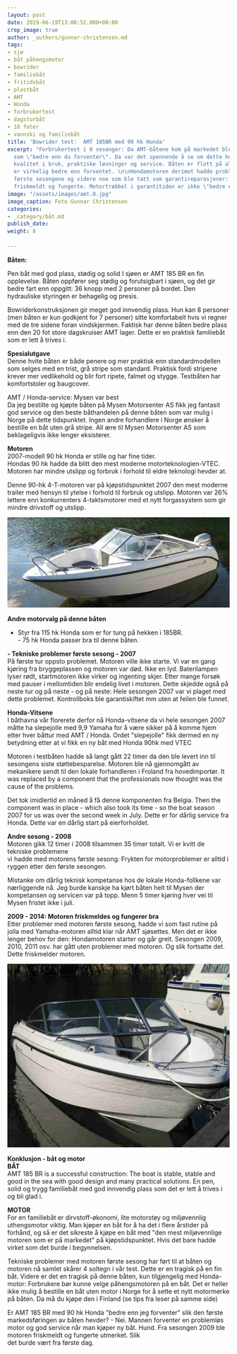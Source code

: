 ```yaml
---
layout: post
date: 2019-06-19T13:08:52.000+00:00
crop_image: true
author: _authors/gunnar-christensen.md
tags:
- sjø
- båt påhengsmotor
- bowrider
- familiebåt
- fritidsbåt
- plastbåt
- AMT
- Honda
- forbrukertest
- dagsturbåt
- 18 foter
- vannski og familiebåt
title: 'Bowrider test:  AMT 185BR med 90 hk Honda'
excerpt: "Forbrukertest i 6 sesonger: Da AMT-båtene kom på markedet ble de markedsført
  som \"bedre enn du forventer\". Da var det spennende å se om dette holder mål på
  kvalitet i bruk, praktiske løsninger og service. Båten er flott på alle måter. Den
  er virkelig bedre enn forventet. \n\nHondamotoren derimot hadde problemer de to
  første sesongene og videre noe som ble tatt som garantireparasjoner: Siden ble Hondaen
  friskmeldt og fungerte. Motortrøbbel i garantitiden er ikke \"bedre enn forventet\"."
image: "/assets/images/amt.8.jpg"
image_caption: Foto Gunnar Christensen
categories:
- _category/båt.md
publish_date: 
weight: 8

---
```

**Båten:**

Pen båt med god plass, stødig og solid I sjøen er AMT 185 BR en fin opplevelse. Båten oppfører seg stødig og forutsigbart i sjøen, og det gir bedre fart enn oppgitt: 36 knopp med 2 personer på bordet. Den hydrauliske styringen er behagelig og presis.

Bowriderkonstruksjonen gir meget god innvendig plass. Hun kan 8 personer (men båten er kun godkjent for 7 personer) sitte komfortabelt hvis vi regner med de tre sidene foran vindskjermen. Faktisk har denne båten bedre plass enn den 20 fot store dagskruiser AMT lager. Dette er en praktisk familiebåt som er lett å trives i.

**Spesialutgave**  
Denne hvite båten er både penere og mer praktisk enn standardmodellen som selges med en trist, grå stripe som standard. Praktisk fordi stripene krever mer vedlikehold og blir fort ripete, falmet og stygge. Testbåten har komfortstoler og baugcover.

AMT / Honda-service: Mysen var best  
Da jeg bestilte og kjøpte båten på Mysen Motorsenter AS fikk jeg fantasit god service og den beste båthandelen på denne båten som var mulig i Norge på dette tidspunktet. Ingen andre forhandlere i Norge ønsker å bestille en båt uten grå stripe. All ære til Mysen Motorsenter AS som beklageligvis ikke lenger eksisterer.

**Motoren**  
2007-modell 90 hk Honda er stille og har fine tider.  
Hondas 90 hk hadde da blitt den mest moderne motorteknologien-VTEC. Motoren har mindre utslipp og forbruk i forhold til eldre teknologi hevder at.

Denne 90-hk 4-T-motoren var på kjøpstidspunktet 2007 den mest moderne trailer med hensyn til ytelse i forhold til forbruk og utslipp. Motoren var 26% lettere enn konkurrenters 4-taktsmotorer med et nytt forgassystem som gir mindre drivstoff og utslipp.

![](/assets/images/amt.10..jpg)

**Andre motorvalg på denne båten**

* Styr fra 115 hk Honda som er for tung på hekken i 185BR.  
  \- 75 hk Honda passer bra til denne båten.

**- Tekniske problemer første sesong - 2007**  
På første tur oppsto problemet. Motoren ville ikke starte. Vi var en gang kjøring fra bryggeplassen og motoren var død. Ikke en lyd. Baterilampen lyser rødt, startmotoren ikke virker og ingenting skjer. Etter mange forsøk med pauser i mellomtiden blir endelig livet i motoren. Dette skjedde også på neste tur og på neste - og på neste: Hele sesongen 2007 var vi plaget med dette problemet. Kontrollboks ble garantiskiftet mm uten at feilen ble funnet.

**Honda-Vitsene**  
I båthavna vår florerete derfor nå Honda-vitsene da vi hele sesongen 2007 måtte ha slepejolle med 9,9 Yamaha for å være sikker på å komme hjem etter hver båttur med AMT / Honda. Ordet "slepejolle" fikk dermed en ny betydning etter at vi fikk en ny båt med Honda 90hk med VTEC

Motoren i testbåten hadde så langt gått 22 timer da den ble levert inn til sesongens siste støttebesparelse. Motoren ble nå gjennomgått av mekanikere sendt til den lokale forhandleren i Froland fra hovedimportør. It was replaced by a component that the professionals now thought was the cause of the problems.

Det tok imidlertid en måned å få denne komponenten fra Belgia. Then the component was in place - which also took its time - so the boat season 2007 for us was over the second week in July. Dette er for dårlig service fra Honda. Dette var en dårlig start på eierforholdet.

**Andre sesong - 2008**  
Motoren gikk 12 timer i 2008 tilsammen 35 timer totalt. Vi er kvitt de tekniske problemene  
vi hadde med motorens første sesong: Frykten for motorproblemer er alltid i ryggen etter den første sesongen.

Mistanke om dårlig teknisk kompetanse hos de lokale Honda-follkene var nærliggende nå. Jeg burde kanskje ha kjørt båten helt til Mysen der kompetansen og servicen var på topp. Menn 5 timer kjøring hver vei til  
Mysen fristet ikke i juli.

**2009 - 2014: Motoren friskmeldes og fungerer bra**  
Etter problemer med motoren første sesong, hadde vi som fast rutine på jolla med Yamaha-motoren alltid klar når AMT sjøsettes. Men det er ikke lenger behov for den: Hondamotoren starter og går greit. Sesongen 2009, 2010, 2011 osv. har gått uten problemer med motoren. Og slik fortsatte det. Dette friskmelder motoren.

![](/assets/images/amt.9.jpg)

**Konklusjon - båt og motor  
BÅT**  
AMT 185 BR is a successful construction: The boat is stable, stable and good in the sea with good design and many practical solutions. En pen, solid og trygg familiebåt med god innvendig plass som det er lett å trives i og bli glad i.

**MOTOR**  
For en familiebåt er dirvstoff-økonomi, lite motorstøy og miljøvennlig uthengsmotor viktig. Man kjøper en båt for å ha det i flere årstider på forhånd, og så er det sikreste å kjøpe en båt med "den mest miljøvennlige motoren som er på markedet" på kjøpstidspunktet. Hvis det bare hadde virket som det burde i begynnelsen.

Tekniske problemer med motoren første sesong har ført til at båten og motoren nå samlet skårer 4 soltegn i vår test. Dette er en tragisk på en fin båt. Videre er det en tragisk på denne båten, kun tilgjengelig med Honda-motor: Forbrukere bør kunne velge påhengsmotoren på en båt. Det er heller ikke mulig å bestille en båt uten motor i Norge for å sette et nytt motormerke på båten. Da må du kjøpe den i Finland (se tips fra leser på samme side)

Er AMT 185 BR med 90 hk Honda "bedre enn jeg forventer" slik den første markedsføringen av båten hevder? - Nei. Mannen forventer en problemløs motor og god service når man kjøper ny båt. Hund. Fra sesongen 2009 ble motoren friskmeldt og fungerte utmerket. Slik  
det burde vært fra første dag.